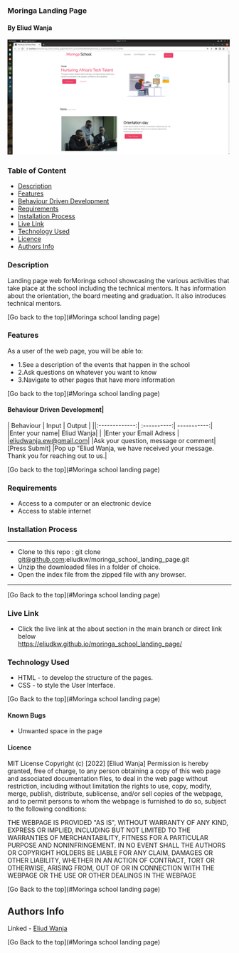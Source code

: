<h3> Moringa Landing Page </h3>
<h4>By Eliud Wanja</h4>
<img src="assets/images/page.png" width="500px">
<h3>Table of Content</h3>

 - [Description](#description)
 - [Features](#features)
 - [Behaviour Driven Development](#Behaviour-Driven-Development)
 - [Requirements](#requirements)
 - [Installation Process](#installation-Process)
 - [Live Link](#Live-Link)
 - [Technology  Used](#technology-Used)
 - [Licence](#licence)
 - [Authors Info](#Authors-Info)

### Description

 <p> Landing page web forMoringa school showcasing the various activities that take place at the school including the technical mentors. It has information about the orientation, the board meeting and graduation. It also introduces technical mentors.</p>


[Go back to the top](#Moringa school landing page)

### Features

As a user of the web page, you will be able to:

* 1.See a description of the events that happen in the school
* 2.Ask questions on whatever you want to know
* 3.Navigate to other pages that have more information


[Go back to the top](#Moringa school landing page)

#### Behaviour Driven Development|
| Behaviour      | Input        | Output       |
||:-------------:| :----------:| -----------:|
|Enter your name| Eliud Wanja|                   |
|Enter your Email Adress |
|eliudwanja.ew@gmail.com|
|Ask your question, message or comment|
[Press Submit] |Pop up "Eliud Wanja, we have received your message. Thank you for reaching out to us.|


[Go back to the top](#Moringa school landing page)

### Requirements
* Access to  a computer or an electronic device
* Access to stable internet
### Installation Process
 ****
* Clone to this repo : git clone git@github.com:eliudkw/moringa_school_landing_page.git
* Unzip the downloaded files in a folder of choice.
* Open the index file from the zipped file with any browser.
 ****


[Go Back to the top](#Moringa school landing page)

### Live Link
- Click the live link at the about section in the main branch or direct link below <br>
https://eliudkw.github.io/moringa_school_landing_page/



### Technology Used
* HTML - to develop the structure of the pages.
* CSS - to style the User Interface.


[Go Back to the top](#Moringa school landing page)

#### Known Bugs
* Unwanted space in the page

#### Licence

MIT License
Copyright (c) [2022] [Eliud Wanja]
Permission is hereby granted, free of charge, to any person obtaining a copy
of this web page and associated documentation files, to deal
in the web page without restriction, including without limitation the rights
to use, copy, modify, merge, publish, distribute, sublicense, and/or sell
copies of the webpage, and to permit persons to whom the webpage is
furnished to do so, subject to the following conditions:


THE WEBPAGE IS PROVIDED "AS IS", WITHOUT WARRANTY OF ANY KIND, EXPRESS OR
IMPLIED, INCLUDING BUT NOT LIMITED TO THE WARRANTIES OF MERCHANTABILITY,
FITNESS FOR A PARTICULAR PURPOSE AND NONINFRINGEMENT. IN NO EVENT SHALL THE
AUTHORS OR COPYRIGHT HOLDERS BE LIABLE FOR ANY CLAIM, DAMAGES OR OTHER
LIABILITY, WHETHER IN AN ACTION OF CONTRACT, TORT OR OTHERWISE, ARISING FROM,
OUT OF OR IN CONNECTION WITH THE WEBPAGE OR THE USE OR OTHER DEALINGS IN THE
WEBPAGE

[Go Back to the top](#Moringa school landing page)

## Authors Info

Linked - [Eliud Wanja](https://www.linkedin.com/in/eliud-wanja)

[Go Back to the top](#Moringa school landing page)
